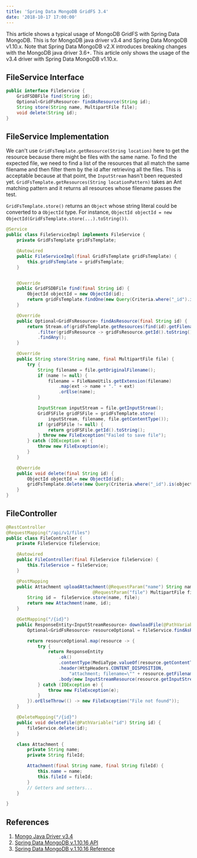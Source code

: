 ```yaml
---
title: 'Spring Data MongoDB GridFS 3.4'
date: '2018-10-17 17:00:00'
---
```

This article shows a typical usage of MongoDB GridFS with Spring Data MongoDB. This is for MongoDB java driver v3.4 and Spring Data MongoDB v1.10.x. Note that Spring Data MongoDB v2.X introduces breaking changes with the MongoDB java driver 3.6+. This article only shows the usage of the v3.4 driver with Spring Data MongoDB v1.10.x.
<!-- Excerpt End -->

## FileService Interface
```java
public interface FileService {
    GridFSDBFile find(String id);
    Optional<GridFsResource> findAsResource(String id);
    String store(String name, MultipartFile file);
    void delete(String id);
}
```

## FileService Implementation
We can't use `GridFsTemplate.getResource(String location)` here to get the resource because there might be files with the same name. To find the expected file, we need to find a list of the resources that all match the same filename and then filter them by the id after retrieving all the files. This is acceptable because at that point, the `InputStream` hasn't been requested yet. `GridFsTemplate.getResources(String locationPattern)` takes an Ant matching pattern and it returns all resources whose filename passes the test.

`GridFsTemplate.store()` returns an `Object` whose string literal could be converted to a `ObjectId` type. For instance,
`ObjectId objectId = new ObjectId(GridFsTemplate.store(...).toString())`.


```java
@Service
public class FileServiceImpl implements FileService {
    private GridFsTemplate gridFsTemplate;

    @Autowired
    public FileServiceImpl(final GridFsTemplate gridFsTemplate) {
        this.gridFsTemplate = gridFsTemplate;
    }


    @Override
    public GridFSDBFile find(final String id) {
        ObjectId objectId = new ObjectId(id);
        return gridFsTemplate.findOne(new Query(Criteria.where("_id").is(objectId)));
    }

    @Override
    public Optional<GridFsResource> findAsResource(final String id) {
        return Stream.of(gridFsTemplate.getResources(find(id).getFilename() + "*"))
            .filter(gridFsResource -> gridFsResource.getId().toString().equals(id))
            .findAny();
    }

    @Override
    public String store(String name, final MultipartFile file) {
        try {
            String filename = file.getOriginalFilename();
            if (name != null) {
                filename = FileNameUtils.getExtension(filename)
                    .map(ext -> name + "." + ext)
                    .orElse(name);
            }

            InputStream inputStream = file.getInputStream();
            GridFSFile gridFSFile = gridFsTemplate.store(
                inputStream, filename, file.getContentType());
            if (gridFSFile != null) {
                return gridFSFile.getId().toString();
            } throw new FileException("Failed to save file");
        } catch (IOException e) {
            throw new FileException(e);
        }
    }

    @Override
    public void delete(final String id) {
        ObjectId objectId = new ObjectId(id);
        gridFsTemplate.delete(new Query(Criteria.where("_id").is(objectId)));
    }
}
```

## FileController
```java
@RestController
@RequestMapping("/api/v1/files")
public class FileController {
    private FileService fileService;

    @Autowired
    public FileController(final FileService fileService) {
        this.fileService = fileService;
    }

    @PostMapping
    public Attachment uploadAttachment(@RequestParam("name") String name,
                                 @RequestParam("file") MultipartFile file) {
        String id =  fileService.store(name, file);
        return new Attachment(name, id);
    }

    @GetMapping("/{id}")
    public ResponseEntity<InputStreamResource> downloadFile(@PathVariable("id") String id) {
        Optional<GridFsResource> resourceOptional = fileService.findAsResource(id);

        return resourceOptional.map(resource -> {
            try {
                return ResponseEntity
                    .ok()
                    .contentType(MediaType.valueOf(resource.getContentType()))
                    .header(HttpHeaders.CONTENT_DISPOSITION,
                        "attachment; filename=\"" + resource.getFilename() + "\"")
                    .body(new InputStreamResource(resource.getInputStream()));
            } catch (IOException e) {
                throw new FileException(e);
            }
        }).orElseThrow(() -> new FileException("File not found"));
    }

    @DeleteMapping("/{id}")
    public void deleteFile(@PathVariable("id") String id) {
        fileService.delete(id);
    }

    class Attachment {
        private String name;
        private String fileId;

        Attachment(final String name, final String fileId) {
            this.name = name;
            this.fileId = fileId;
        }
        // Getters and setters...
    }

}
```

## References

1. <a href="http://mongodb.github.io/mongo-java-driver/3.4/javadoc/" target="_blank">Mongo Java Driver v3.4</a>
2. <a href="https://docs.spring.io/spring-data/mongodb/docs/1.10.16.RELEASE/api/" target="_blank">Spring Data MongoDB v.1.10.16 API</a>
2. <a href="https://docs.spring.io/spring-data/mongodb/docs/1.10.16.RELEASE/reference/html/" target="_blank">Spring Data MongoDB v.1.10.16 Reference</a>


